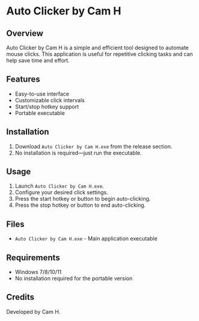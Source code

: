 # Auto Clicker by Cam H

## Overview
Auto Clicker by Cam H is a simple and efficient tool designed to automate mouse clicks. This application is useful for repetitive clicking tasks and can help save time and effort.

## Features
- Easy-to-use interface
- Customizable click intervals
- Start/stop hotkey support
- Portable executable


## Installation
1. Download `Auto Clicker by Cam H.exe` from the release section.
2. No installation is required—just run the executable.

## Usage
1. Launch `Auto Clicker by Cam H.exe`.
2. Configure your desired click settings.
3. Press the start hotkey or button to begin auto-clicking.
4. Press the stop hotkey or button to end auto-clicking.

## Files
- `Auto Clicker by Cam H.exe` - Main application executable

## Requirements
- Windows 7/8/10/11
- No installation required for the portable version

## Credits
Developed by Cam H.
